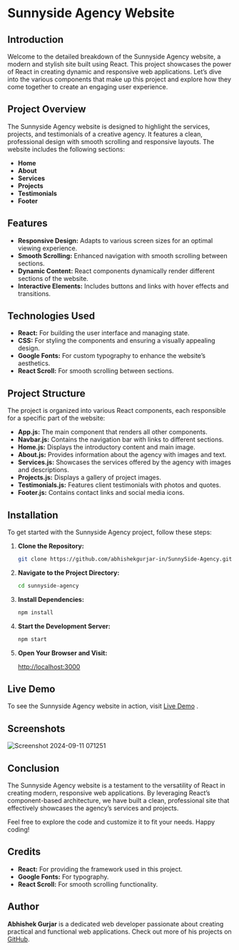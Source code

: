 # Sunnyside Agency Website

## Introduction

Welcome to the detailed breakdown of the Sunnyside Agency website, a modern and stylish site built using React. This project showcases the power of React in creating dynamic and responsive web applications. Let’s dive into the various components that make up this project and explore how they come together to create an engaging user experience.

## Project Overview

The Sunnyside Agency website is designed to highlight the services, projects, and testimonials of a creative agency. It features a clean, professional design with smooth scrolling and responsive layouts. The website includes the following sections:

- **Home**
- **About**
- **Services**
- **Projects**
- **Testimonials**
- **Footer**

## Features

- **Responsive Design:** Adapts to various screen sizes for an optimal viewing experience.
- **Smooth Scrolling:** Enhanced navigation with smooth scrolling between sections.
- **Dynamic Content:** React components dynamically render different sections of the website.
- **Interactive Elements:** Includes buttons and links with hover effects and transitions.

## Technologies Used

- **React:** For building the user interface and managing state.
- **CSS:** For styling the components and ensuring a visually appealing design.
- **Google Fonts:** For custom typography to enhance the website’s aesthetics.
- **React Scroll:** For smooth scrolling between sections.

## Project Structure

The project is organized into various React components, each responsible for a specific part of the website:

- **App.js:** The main component that renders all other components.
- **Navbar.js:** Contains the navigation bar with links to different sections.
- **Home.js:** Displays the introductory content and main image.
- **About.js:** Provides information about the agency with images and text.
- **Services.js:** Showcases the services offered by the agency with images and descriptions.
- **Projects.js:** Displays a gallery of project images.
- **Testimonials.js:** Features client testimonials with photos and quotes.
- **Footer.js:** Contains contact links and social media icons.

## Installation

To get started with the Sunnyside Agency project, follow these steps:

1. **Clone the Repository:**

   ```bash
   git clone https://github.com/abhishekgurjar-in/SunnySide-Agency.git
   ```

2. **Navigate to the Project Directory:**

   ```bash
   cd sunnyside-agency
   ```

3. **Install Dependencies:**

   ```bash
   npm install
   ```

4. **Start the Development Server:**

   ```bash
   npm start
   ```

5. **Open Your Browser and Visit:** 

   [http://localhost:3000](http://localhost:3000)



## Live Demo

To see the Sunnyside Agency website in action, visit [Live Demo](https://sunnyside-agency-in.netlify.app) .


## Screenshots
![Screenshot 2024-09-11 071251](https://github.com/user-attachments/assets/35193a98-441a-402d-af24-26955a7c8898)


## Conclusion

The Sunnyside Agency website is a testament to the versatility of React in creating modern, responsive web applications. By leveraging React’s component-based architecture, we have built a clean, professional site that effectively showcases the agency’s services and projects.

Feel free to explore the code and customize it to fit your needs. Happy coding!

## Credits

- **React:** For providing the framework used in this project.
- **Google Fonts:** For typography.
- **React Scroll:** For smooth scrolling functionality.

## Author

**Abhishek Gurjar** is a dedicated web developer passionate about creating practical and functional web applications. Check out more of his projects on [GitHub](https://github.com/abhishekgurjar-in).


